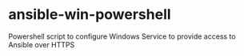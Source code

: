 # ansible-win-powershell
Powershell script to configure Windows Service to provide access to Ansible over HTTPS
